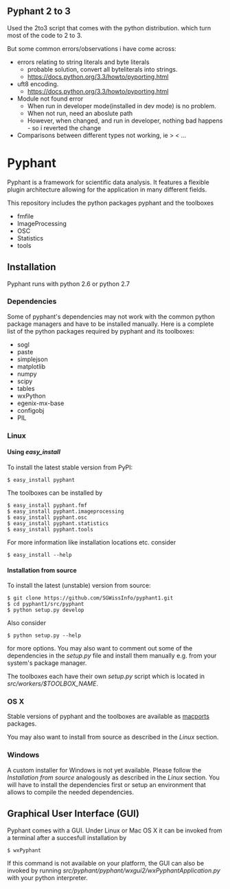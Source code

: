 ## Pyphant 2 to 3

Used the 2to3 script that comes with the python distribution.
which turn most of the code to 2 to 3.

But some common errors/observations i have come across:

* errors relating to string literals and byte literals
	* probable solution, convert all byteliterals into strings.
	* https://docs.python.org/3.3/howto/pyporting.html
* uft8 encoding.
	* 	https://docs.python.org/3.3/howto/pyporting.html
* Module not found error
	* When run in developer mode(installed in dev mode) is no problem.
	* When not run, need an aboslute path
	* However, when changed, and run in developer, nothing bad happens - so i  reverted the change
* Comparisons between different types not working, ie > < ...



# Pyphant

Pyphant is a framework for scientific data analysis. It features a
flexible plugin architecture allowing for the application in many
different fields.

This repository includes the python packages pyphant and the toolboxes

* fmfile
* ImageProcessing
* OSC
* Statistics
* tools

## Installation

Pyphant runs with python 2.6 or python 2.7

### Dependencies

Some of pyphant's dependencies may not work with the common python
package managers and have to be installed manually.
Here is a complete list of the python packages required by pyphant and
its toolboxes:

* sogl
* paste
* simplejson
* matplotlib
* numpy
* scipy
* tables
* wxPython
* egenix-mx-base
* configobj
* PIL

### Linux

#### Using *easy_install*

To install the latest stable version from PyPI:

    $ easy_install pyphant

The toolboxes can be installed by

    $ easy_install pyphant.fmf
    $ easy_install pyphant.imageprocessing
    $ easy_install pyphant.osc
    $ easy_install pyphant.statistics
    $ easy_install pyphant.tools

For more information like installation locations etc. consider

    $ easy_install --help

#### Installation from source

To install the latest (unstable) version from source:

    $ git clone https://github.com/SGWissInfo/pyphant1.git
    $ cd pyphant1/src/pyphant
    $ python setup.py develop

Also consider

    $ python setup.py --help

for more options. You may also want to comment out some of the
dependencies in the *setup.py* file and install them manually
e.g. from your system's package manager.

The toolboxes each have their own *setup.py* script which is located
in *src/workers/$TOOLBOX_NAME*.

### OS X

Stable versions of pyphant and the toolboxes are available as
[macports](http://www.macports.org/) packages.

You may also want to install from source as described in the *Linux* section.

### Windows

A custom installer for Windows is not yet available.
Please follow the *Installation from source* analogously as described in the
*Linux* section. You will have to install the dependencies first or
setup an environment that allows to compile the needed dependencies.

## Graphical User Interface (GUI)

Pyphant comes with a GUI. Under Linux or Mac OS X it can be invoked
from a terminal after a succesfull installation by

    $ wxPyphant

If this command is not available on your platform, the GUI can also be
invoked by running
*src/pyphant/pyphant/wxgui2/wxPyphantApplication.py* with your python
interpreter.

